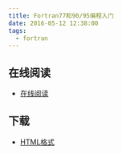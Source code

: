```yaml
---
title: Fortran77和90/95编程入门
date: 2016-05-12 12:38:00
tags:
  - fortran
---
```


<!--more-->

## 在线阅读 ##

+ [在线阅读](http://micro.ustc.edu.cn/Fortran/ZJDing/)

## 下载 ##

+ [HTML格式](http://micro.ustc.edu.cn/Fortran/ZJDing/Fortran.rar)
